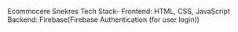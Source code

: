 Ecommocere Snekres
Tech Stack-
Frontend: HTML, CSS, JavaScript
Backend: Firebase(Firebase Authentication (for user login))
